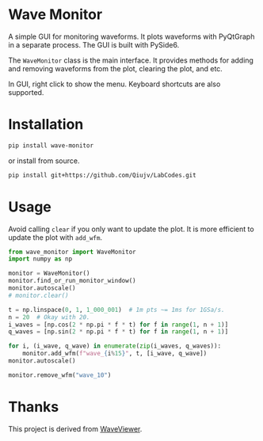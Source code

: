# Wave Monitor

A simple GUI for monitoring waveforms. It plots waveforms with PyQtGraph in a separate process. The GUI is built with PySide6.

The `WaveMonitor` class is the main interface. It provides methods for adding and removing waveforms from the plot, clearing the plot, and etc.

In GUI, right click to show the menu. Keyboard shortcuts are also supported.

# Installation

```bash
pip install wave-monitor
```

or install from source.

```bash
pip install git+https://github.com/Qiujv/LabCodes.git
```

# Usage
Avoid calling `clear` if you only want to update the plot. It is more efficient to update the plot with `add_wfm`.

```python
from wave_monitor import WaveMonitor
import numpy as np

monitor = WaveMonitor()
monitor.find_or_run_monitor_window()
monitor.autoscale()
# monitor.clear()

t = np.linspace(0, 1, 1_000_001)  # 1m pts ~= 1ms for 1GSa/s.
n = 20  # Okay with 20.
i_waves = [np.cos(2 * np.pi * f * t) for f in range(1, n + 1)]
q_waves = [np.sin(2 * np.pi * f * t) for f in range(1, n + 1)]

for i, (i_wave, q_wave) in enumerate(zip(i_waves, q_waves)):
    monitor.add_wfm(f"wave_{i%15}", t, [i_wave, q_wave])
monitor.autoscale()

monitor.remove_wfm("wave_10")

```

# Thanks

This project is derived from [WaveViewer](https://github.com/kahojyun/wave-viewer).
